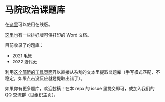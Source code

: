# 马院政治课题库

在[这里](
	https://cuc-life-hack.github.io/commie-question-base/dist/
)可以使用在线版。

[这里](
	https://github.com/CUC-Life-Hack/commie-question-base/tree/gh-pages/formatted
)也有一些排好版可供打印的 Word 文档。

目前收录了的题库：
- 2021 毛概
- 2022 近代史

利用[这个简陋的工具页面](
	https://cuc-life-hack.github.io/commie-question-base/dist/extract.html
)可以直接从杂乱的文本里提取出题库（手写模式匹配，不稳定，如果点击没反应就是提取出错了）。

如果你有更多题库，欢迎投稿！在本 repo 的 issue 里提交即可，或加入我们的 QQ 交流群（见组织主页）。
